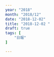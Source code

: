 ```yaml
---
year: "2018"
month: "2018/12"
date: "2018-12-02"
title: "2018-12-02 "
draft: true
tags: [
    "日報"
]

---
```


